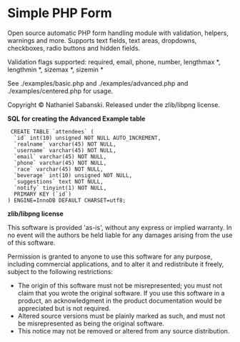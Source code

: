 Simple PHP Form
===============

Open source automatic PHP form handling module with validation, helpers, warnings and more. Supports text fields, text areas, dropdowns, checkboxes, radio buttons and hidden fields.

Validation flags supported: required, email, phone, number, lengthmax *, lengthmin *, sizemax *, sizemin *

See ./examples/basic.php and ./examples/advanced.php and ./examples/centered.php for usage.

Copyright © Nathaniel Sabanski. Released under the zlib/libpng license.

**SQL for creating the Advanced Example table**

<pre><code> CREATE TABLE `attendees` (
  `id` int(10) unsigned NOT NULL AUTO_INCREMENT,
  `realname` varchar(45) NOT NULL,
  `username` varchar(45) NOT NULL,
  `email` varchar(45) NOT NULL,
  `phone` varchar(45) NOT NULL,
  `race` varchar(45) NOT NULL,
  `beverage` int(10) unsigned NOT NULL,
  `suggestions` text NOT NULL,
  `notify` tinyint(1) NOT NULL,
  PRIMARY KEY (`id`)
) ENGINE=InnoDB DEFAULT CHARSET=utf8; </code></pre>

**zlib/libpng license**

This software is provided 'as-is', without any express or implied warranty. In no event will the authors be held liable for any damages arising from the use of this software.

Permission is granted to anyone to use this software for any purpose, including commercial applications, and to alter it and redistribute it freely, subject to the following restrictions:

<ul>
<li>The origin of this software must not be misrepresented; you must not claim that you wrote the original software. If you use this software in a product, an acknowledgment in the product documentation would be appreciated but is not required.</li>
<li>Altered source versions must be plainly marked as such, and must not be misrepresented as being the original software.</li>
<li>This notice may not be removed or altered from any source distribution.</li>
</ul>
